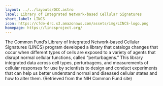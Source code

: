 ```yaml
---
layout: ../../layouts/DCC.astro
label: Library of Integrated Network-based Cellular Signatures
short_label: LINCS
icon: https://cfde-drc.s3.amazonaws.com/assets/img/LINCS-logo.png
homepage: https://lincsproject.org/
---
```


The Common Fund’s Library of Integrated Network-based Cellular Signatures (LINCS) program developed a library that catalogs changes that occur when different types of cells are exposed to a variety of agents that disrupt normal cellular functions, called “perturbagens.” This library integrated data across cell types, perturbagens, and measurements of cellular responses for use by scientists to design and conduct experiments that can help us better understand normal and diseased cellular states and how to alter them. (Retrieved from the NIH Common Fund site)
